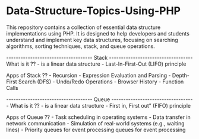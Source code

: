 # Data-Structure-Topics-Using-PHP

This repository contains a collection of essential data structure implementations using PHP. It is designed to help developers and students understand and implement key data structures, focusing on searching algorithms, sorting techniques, stack, and queue operations.


------------------------------------ Stack -----------------------------------
What is it ??
    - is a linear data structure
    - Last-In-First-Out (LIFO) principle

Apps of Stack ??
    - Recursion
    - Expression Evaluation and Parsing
    - Depth-First Search (DFS)
    - Undo/Redo Operations
    - Browser History
    - Function Calls

------------------------------------ Queue -----------------------------------
What is it ??
    - is a linear data structure
    - First in, First out” (FIFO) principle

Apps of Queue ??
    - Task scheduling in operating systems
    - Data transfer in network communication
    - Simulation of real-world systems (e.g., waiting lines)
    - Priority queues for event processing queues for event processing